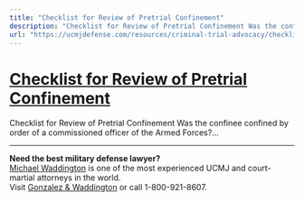 ```yaml
---
title: "Checklist for Review of Pretrial Confinement"
description: "Checklist for Review of Pretrial Confinement Was the confinee confined by order of a commissioned officer of the Armed Forces?..."
url: "https://ucmjdefense.com/resources/criminal-trial-advocacy/checklist-for-review-of-pretrial-confinement.html"
---
```


# [Checklist for Review of Pretrial Confinement](https://ucmjdefense.com/resources/criminal-trial-advocacy/checklist-for-review-of-pretrial-confinement.html)

Checklist for Review of Pretrial Confinement Was the confinee confined by order of a commissioned officer of the Armed Forces?...

---

**Need the best military defense lawyer?**  
[Michael Waddington](https://ucmjdefense.com/attorneys/michael-stewart-waddington-partner.html) is one of the most experienced UCMJ and court-martial attorneys in the world.  
Visit [Gonzalez & Waddington](https://ucmjdefense.com) or call 1-800-921-8607.
